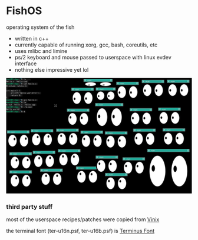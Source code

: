 # FishOS

operating system of the fish

- written in c++
- currently capable of running xorg, gcc, bash, coreutils, etc
- uses mlibc and limine
- ps/2 keyboard and mouse passed to userspace with linux evdev interface
- nothing else impressive yet lol

![Screenshot](/screenshot.png?raw=true "Screenshot")

### third party stuff

most of the userspace recipes/patches were copied from [Vinix](https://github.com/vlang/vinix/)

the terminal font (ter-u16n.psf, ter-u16b.psf) is [Terminus Font](https://terminus-font.sourceforge.net/)
